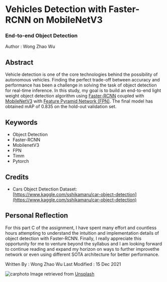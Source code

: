 # Vehicles Detection with Faster-RCNN on MobileNetV3
### End-to-end Object Detection

Author : Wong Zhao Wu

## Abstract
Vehicle detection is one of the core technologies behind the possibility of autonomous vehicles. Finding the perfect trade-off between accuracy and performance has been a challenge in solving the task of object detection for real-time inference. In this study, my goal is to build an end-to-end light weight object detection algorithm using [Faster-RCNN](https://arxiv.org/abs/1506.01497) coupled with [MobileNetV3](https://arxiv.org/abs/1905.02244) with [Feature Pyramid Network (FPN)](https://arxiv.org/abs/1612.03144). The final model has obtained mAP of 0.835 on the hold-out validation set.

## Keywords
- Object Detection
- Faster-RCNN
- MobilenetV3
- FPN
- Timm
- Pytorch

## Credits
- Cars Object Detection Dataset: [https://www.kaggle.com/sshikamaru/car-object-detection](https://www.kaggle.com/sshikamaru/car-object-detection)

## Personal Reflection
For this part C of the assignment, I have spent many effort and countless hours attempting to understand the intuition and implementation details of object detection with Faster-RCNN. Finally, I really appreciate this opportunity for me to venture beyond the syllabus and I am looking forward to continue reading and expand my horizon on ways to further improvethe network or even using different SOTA architecture for better performance.

Written By : Wong Zhao Wu
Last Modified : 15 Dec 2021

![carphoto](https://images.unsplash.com/photo-1568605117036-5fe5e7bab0b7?ixlib=rb-1.2.1&ixid=MnwxMjA3fDB8MHxwaG90by1wYWdlfHx8fGVufDB8fHx8&auto=format&fit=crop&w=870&q=80)
Image retrieved from [Unsplash](https://unsplash.com/photos/ZRns2R5azu0)